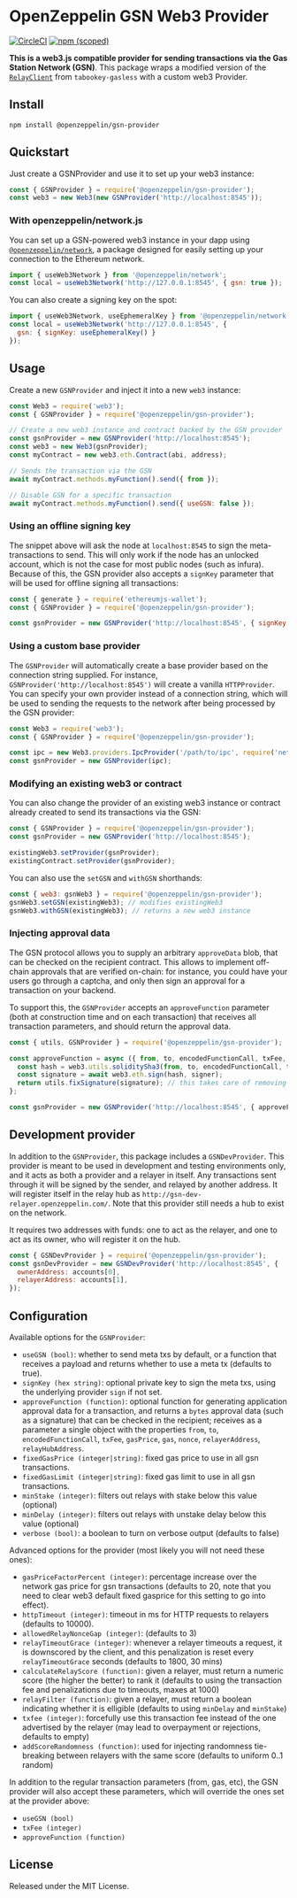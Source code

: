 # OpenZeppelin GSN Web3 Provider

[![CircleCI](https://circleci.com/gh/OpenZeppelin/openzeppelin-gsn-provider.svg?style=svg)](https://circleci.com/gh/OpenZeppelin/openzeppelin-gsn-provider)
[![npm (scoped)](https://img.shields.io/npm/v/@openzeppelin/gsn-provider)](https://www.npmjs.com/package/@openzeppelin/gsn-provider)

**This is a web3.js compatible provider for sending transactions via the Gas Station Network (GSN)**. This package wraps a modified version of the [`RelayClient`](https://github.com/tabookey/tabookey-gasless/blob/master/src/js/relayclient/RelayClient.js) from `tabookey-gasless` with a custom web3 Provider. 

## Install

```
npm install @openzeppelin/gsn-provider
```

## Quickstart

Just create a GSNProvider and use it to set up your web3 instance:

```js
const { GSNProvider } = require('@openzeppelin/gsn-provider');
const web3 = new Web3(new GSNProvider('http://localhost:8545'));
```

### With openzeppelin/network.js

You can set up a GSN-powered web3 instance in your dapp using [`@openzeppelin/network`](https://github.com/OpenZeppelin/openzeppelin-network.js), a package designed for easily setting up your connection to the Ethereum network. 

```js
import { useWeb3Network } from '@openzeppelin/network';
const local = useWeb3Network('http://127.0.0.1:8545', { gsn: true });
```

You can also create a signing key on the spot:

```js
import { useWeb3Network, useEphemeralKey } from '@openzeppelin/network';
const local = useWeb3Network('http://127.0.0.1:8545', { 
  gsn: { signKey: useEphemeralKey() } 
});
```

## Usage

Create a new `GSNProvider` and inject it into a new `web3` instance:

```js
const Web3 = require('web3');
const { GSNProvider } = require('@openzeppelin/gsn-provider');

// Create a new web3 instance and contract backed by the GSN provider
const gsnProvider = new GSNProvider('http://localhost:8545');
const web3 = new Web3(gsnProvider);
const myContract = new web3.eth.Contract(abi, address);

// Sends the transaction via the GSN
await myContract.methods.myFunction().send({ from });

// Disable GSN for a specific transaction
await myContract.methods.myFunction().send({ useGSN: false });
```

### Using an offline signing key

The snippet above will ask the node at `localhost:8545` to sign the meta-transactions to send. This will only work if the node has an unlocked account, which is not the case for most public nodes (such as infura). Because of this, the GSN provider also accepts a `signKey` parameter that will be used for offline signing all transactions:

```js
const { generate } = require('ethereumjs-wallet');
const { GSNProvider } = require('@openzeppelin/gsn-provider');

const gsnProvider = new GSNProvider('http://localhost:8545', { signKey: generate().privKey });
```

### Using a custom base provider

The `GSNProvider` will automatically create a base provider based on the connection string supplied. For instance, `GSNProvider('http://localhost:8545')` will create a vanilla `HTTPProvider`. You can specify your own provider instead of a connection string, which will be used to sending the requests to the network after being processed by the GSN provider:

```js
const Web3 = require('web3');
const { GSNProvider } = require('@openzeppelin/gsn-provider');

const ipc = new Web3.providers.IpcProvider('/path/to/ipc', require('net'));
const gsnProvider = new GSNProvider(ipc);
```

### Modifying an existing web3 or contract

You can also change the provider of an existing web3 instance or contract already created to send its transactions via the GSN:

```js
const { GSNProvider } = require('@openzeppelin/gsn-provider');
const gsnProvider = new GSNProvider('http://localhost:8545');

existingWeb3.setProvider(gsnProvider);
existingContract.setProvider(gsnProvider);
```

You can also use the `setGSN` and `withGSN` shorthands:

```js
const { web3: gsnWeb3 } = require('@openzeppelin/gsn-provider');
gsnWeb3.setGSN(existingWeb3); // modifies existingWeb3
gsnWeb3.withGSN(existingWeb3); // returns a new web3 instance
```

### Injecting approval data

The GSN protocol allows you to supply an arbitrary `approveData` blob, that can be checked on the recipient contract. This allows to implement off-chain approvals that are verified on-chain: for instance, you could have your users go through a captcha, and only then sign an approval for a transaction on your backend.

To support this, the `GSNProvider` accepts an `approveFunction` parameter (both at construction time and on each transaction) that receives all transaction parameters, and should return the approval data.

```js
const { utils, GSNProvider } = require('@openzeppelin/gsn-provider');

const approveFunction = async ({ from, to, encodedFunctionCall, txFee, gasPrice, gas, nonce, relayerAddress, relayHubAddress }) => {
  const hash = web3.utils.soliditySha3(from, to, encodedFunctionCall, txFee, gasPrice, gas, nonce, relayerAddress, relayHubAddress);
  const signature = await web3.eth.sign(hash, signer);
  return utils.fixSignature(signature); // this takes care of removing signature malleability attacks
};

const gsnProvider = new GSNProvider('http://localhost:8545', { approveFunction });
```

## Development provider

In addition to the `GSNProvider`, this package includes a `GSNDevProvider`. This provider is meant to be used in development and testing environments only, and it acts as both a provider and a relayer in itself. Any transactions sent through it will be signed by the sender, and relayed by another address. It will register itself in the relay hub as `http://gsn-dev-relayer.openzeppelin.com/`. Note that this provider still needs a hub to exist on the network.

It requires two addresses with funds: one to act as the relayer, and one to act as its owner, who will register it on the hub.

```js
const { GSNDevProvider } = require('@openzeppelin/gsn-provider');
const gsnDevProvider = new GSNDevProvider('http://localhost:8545', {
  ownerAddress: accounts[0],
  relayerAddress: accounts[1],
});
```


## Configuration

Available options for the `GSNProvider`:

* `useGSN (bool)`: whether to send meta txs by default, or a function that receives a payload and returns whether to use a meta tx (defaults to true).
* `signKey (hex string)`: optional private key to sign the meta txs, using the underlying provider `sign` if not set.
* `approveFunction (function)`: optional function for generating application approval data for a transaction, and returns a `bytes` approval data (such as a signature) that can be checked in the recipient; receives as a parameter a single object with the properties `from`, `to`, `encodedFunctionCall`, `txFee`, `gasPrice`, `gas`, `nonce`, `relayerAddress`, `relayHubAddress`.
* `fixedGasPrice (integer|string)`: fixed gas price to use in all gsn transactions.
* `fixedGasLimit (integer|string)`: fixed gas limit to use in all gsn transactions.
* `minStake (integer)`: filters out relays with stake below this value (optional)
* `minDelay (integer)`: filters out relays with unstake delay below this value (optional)
* `verbose (bool)`: a boolean to turn on verbose output (defaults to false)

Advanced options for the provider (most likely you will not need these ones):

* `gasPriceFactorPercent (integer)`: percentage increase over the network gas price for gsn transactions (defaults to 20, note that you need to clear web3 default fixed gasprice for this setting to go into effect).
* `httpTimeout (integer)`: timeout in ms for HTTP requests to relayers (defaults to 10000).
* `allowedRelayNonceGap (integer)`: (defaults to 3)
* `relayTimeoutGrace (integer)`: whenever a relayer timeouts a request, it is downscored by the client, and this penalization is reset every `relayTimeoutGrace` seconds (defaults to 1800, 30 mins)
* `calculateRelayScore (function)`: given a relayer, must return a numeric score (the higher the better) to rank it (defaults to using the transaction fee and penalizations due to timeouts, maxes at 1000)
* `relayFilter (function)`: given a relayer, must return a boolean indicating whether it is elligible (defaults to using `minDelay` and `minStake`)
* `txfee (integer)`: forcefully use this transaction fee instead of the one advertised by the relayer (may lead to overpayment or rejections, defaults to empty)
* `addScoreRandomness (function)`: used for injecting randomness tie-breaking between relayers with the same score (defaults to uniform 0..1 random)

In addition to the regular transaction parameters (from, gas, etc), the GSN provider will also accept these parameters, which will override the ones set at the provider above:

* `useGSN (bool)`
* `txFee (integer)`
* `approveFunction (function)`

## License

Released under the MIT License.
